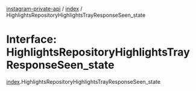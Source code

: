 [instagram-private-api](../../README.md) / [index](../../modules/index.md) / HighlightsRepositoryHighlightsTrayResponseSeen_state

# Interface: HighlightsRepositoryHighlightsTrayResponseSeen\_state

[index](../../modules/index.md).HighlightsRepositoryHighlightsTrayResponseSeen_state
